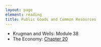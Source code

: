 ```yaml
---
layout: page
element: reading
title: Public Goods and Common Resources
---
```


* Krugman and Wells: Module 38
* The Economy: [Chapter 20](https://core-econ.org/the-economy/book/text/20.html)
